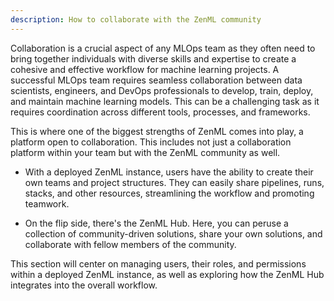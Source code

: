 ```yaml
---
description: How to collaborate with the ZenML community
---
```


Collaboration is a crucial aspect of any MLOps team as they often need to bring 
together individuals with diverse skills and expertise to create a cohesive 
and effective workflow for machine learning projects. A successful MLOps team 
requires seamless collaboration between data scientists, engineers, and DevOps 
professionals to develop, train, deploy, and maintain machine learning models. 
This can be a challenging task as it requires coordination across different 
tools, processes, and frameworks. 

This is where one of the biggest strengths of ZenML comes into play, a platform 
open to collaboration. This includes not just a collaboration platform within 
your team but with the ZenML community as well.

- With a deployed ZenML instance, users have the ability to create their own 
teams and project structures. They can easily share pipelines, runs, stacks, 
and other resources, streamlining the workflow and promoting teamwork.

- On the flip side, there's the ZenML Hub. Here, you can peruse a collection 
of community-driven solutions, share your own solutions, and collaborate with 
fellow members of the community.

This section will center on managing users, their roles, and permissions 
within a deployed ZenML instance, as well as exploring how the ZenML Hub 
integrates into the overall workflow.